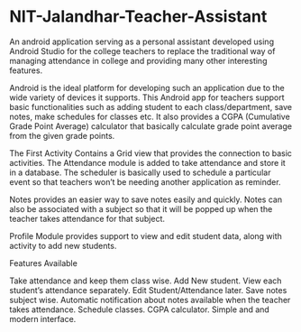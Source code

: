 # NIT-Jalandhar-Teacher-Assistant #
An android application serving as a personal assistant developed using Android Studio for the college teachers 
to replace the traditional way of managing attendance in college and providing many other interesting features.


Android is the ideal platform for developing such an application due to the wide variety of devices it supports. 
This Android app for teachers support basic functionalities such as adding student to each class/department, save 
notes, make schedules for classes etc. It also provides a CGPA (Cumulative Grade Point Average) calculator that 
basically calculate grade point average from the given grade points.

The First Activity Contains a Grid view that provides the connection to basic activities. The Attendance module 
is added to take attendance and store it in a database. The scheduler is basically used to schedule a particular 
event so that teachers won’t be needing another application as reminder.

Notes provides an easier way to save notes easily and quickly. Notes can also be associated with a subject so 
that it will be popped up when the teacher takes attendance for that subject.

Profile Module provides support to view and edit student data, along with activity to add new students.


Features Available

Take attendance and keep them class wise.
Add New student. 
View each student’s attendance separately.
Edit Student/Attendance later.
Save notes subject wise.
Automatic notification about notes available when the teacher takes attendance.
Schedule classes.
CGPA calculator.
Simple and and modern interface.
